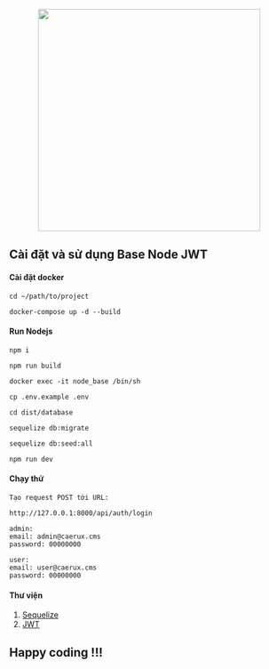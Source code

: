 <p align="center"><a href="https://expressjs.com" target="_blank"><img src="https://image.pngaaa.com/668/4547668-middle.png" width="400"></a></p>


## Cài đặt và sử dụng Base Node JWT

#### Cài đặt docker

```
cd ~/path/to/project

docker-compose up -d --build
```

#### Run Nodejs
```
npm i

npm run build

docker exec -it node_base /bin/sh

cp .env.example .env

cd dist/database

sequelize db:migrate

sequelize db:seed:all

npm run dev
```

#### Chạy thử
```
Tạo request POST tới URL:

http://127.0.0.1:8000/api/auth/login

admin:
email: admin@caerux.cms
password: 00000000

user:
email: user@caerux.cms
password: 00000000
```

#### Thư viện
1. [Sequelize](https://sequelize.org/v7)
2. [JWT](https://jwt.io)

## Happy coding !!!
